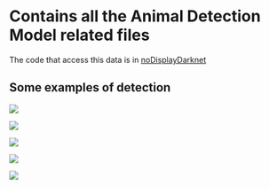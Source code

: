 # Contains all the Animal Detection Model related files

The code that access this data is in [noDisplayDarknet](https://github.com/Rakshars/Trapture-noDisplayDarknet)

## Some examples of detection

![](https://github.com/Rakshars/Trapture-noDisplayDarknet/blob/main/README-Image.jpg)

![](https://github.com/Rakshars/Trapture-noDisplayDarknet/blob/main/README-Image1.jpg)

![](https://github.com/Rakshars/Trapture-noDisplayDarknet/blob/main/README-Image2.jpg)

![](https://github.com/Rakshars/Trapture-noDisplayDarknet/blob/main/README-Image3.jpg)

![](https://github.com/Rakshars/Trapture-noDisplayDarknet/blob/main/README-Image4.jpg)
